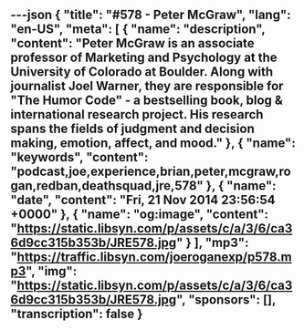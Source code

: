 ---json
{
  "title": "#578 - Peter McGraw",
  "lang": "en-US",
  "meta": [
    {
      "name": "description",
      "content": "Peter McGraw is an associate professor of Marketing and Psychology at the University of Colorado at Boulder. Along with journalist Joel Warner, they are responsible for \"The Humor Code\" - a bestselling book, blog & international research project. His research spans the fields of judgment and decision making, emotion, affect, and mood."
    },
    {
      "name": "keywords",
      "content": "podcast,joe,experience,brian,peter,mcgraw,rogan,redban,deathsquad,jre,578"
    },
    {
      "name": "date",
      "content": "Fri, 21 Nov 2014 23:56:54 +0000"
    },
    {
      "name": "og:image",
      "content": "https://static.libsyn.com/p/assets/c/a/3/6/ca36d9cc315b353b/JRE578.jpg"
    }
  ],
  "mp3": "https://traffic.libsyn.com/joeroganexp/p578.mp3",
  "img": "https://static.libsyn.com/p/assets/c/a/3/6/ca36d9cc315b353b/JRE578.jpg",
  "sponsors": [],
  "transcription": false
}
---
<episode-header />

<timemark seconds="0" />

<transcribe-call-to-action />

<episode-footer />